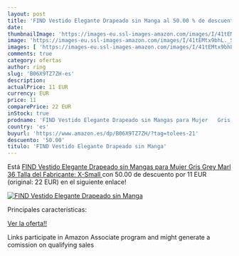 ```yaml
---
layout: post
title: 'FIND Vestido Elegante Drapeado sin Manga al 50.00 % de descuento'
date: 
thumbnailImage: 'https://images-eu.ssl-images-amazon.com/images/I/41tEMtx9bhL._SL200_.jpg'
image: 'https://images-eu.ssl-images-amazon.com/images/I/41tEMtx9bhL._SL200_.jpg'
images: [ 'https://images-eu.ssl-images-amazon.com/images/I/41tEMtx9bhL._SL200_.jpg' ]
comments: true
category: ofertas
author: ring
slug: 'B06X9TZ7ZH-es'
description:
actualPrice: 11 EUR
currency: EUR
price: 11
comparePrice: 22 EUR
inStock: true
prodname: 'FIND Vestido Elegante Drapeado sin Mangas para Mujer   Gris  Grey Marl   36  Talla del Fabricante: X-Small '
country: 'es'
buyurl: 'https://www.amazon.es/dp/B06X9TZ7ZH/?tag=tolees-21'
descuento: '50.00'
titulo: 'FIND Vestido Elegante Drapeado sin Manga'
---
```


Está [FIND Vestido Elegante Drapeado sin Mangas para Mujer   Gris  Grey Marl   36  Talla del Fabricante: X-Small ](https://www.amazon.es/dp/B06X9TZ7ZH/?tag=tolees-21) con 50.00 de descuento por 11 EUR (original: 22 EUR) en el siguiente enlace!

[![FIND Vestido Elegante Drapeado sin Manga](https://images-eu.ssl-images-amazon.com/images/I/41tEMtx9bhL._SL200_.jpg)](https://www.amazon.es/dp/B06X9TZ7ZH/?tag=tolees-21)

Principales características:


[Ver la oferta!!](https://www.amazon.es/dp/B06X9TZ7ZH/?tag=tolees-21)

Links participate in Amazon Associate program and might generate a comission on qualifying sales


